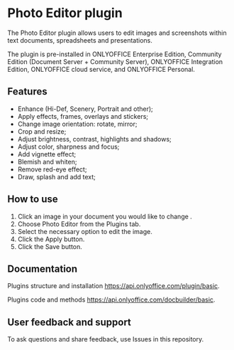 # Photo Editor plugin 

The Photo Editor plugin allows users to edit images and screenshots within text documents, spreadsheets and presentations.

The plugin is pre-installed in ONLYOFFICE Enterprise Edition, Community Edition (Document Server + Community Server), ONLYOFFICE Integration Edition, ONLYOFFICE cloud service, and ONLYOFFICE Personal.

## Features

* Enhance (Hi-Def, Scenery, Portrait and other);
* Apply effects, frames, overlays and stickers;
* Change image orientation: rotate, mirror;
* Crop and resize;
* Adjust brightness, contrast, highlights and shadows;
* Adjust color, sharpness and focus;
* Add vignette effect;
* Blemish and whiten;
* Remove red-eye effect;
* Draw, splash and add text;

## How to use

1. Click an image in your document you would like to change .
2. Choose Photo Editor from the Plugins tab.
3. Select the necessary option to edit the image.
4. Click the Apply button.
5. Click the Save button. 

## Documentation

Plugins structure and installation https://api.onlyoffice.com/plugin/basic.

Plugins code and methods https://api.onlyoffice.com/docbuilder/basic.

## User feedback and support

To ask questions and share feedback, use Issues in this repository.
